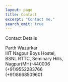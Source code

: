 ```yaml
---
layout: page
title: Contact
excerpt: "Contact me."
search_omit: true
---
```


Contact Details

Parth Wazurkar<br>
IIIT Nagpur Boys Hostel,<br>
BSNL RTTC, Seminary Hills,<br>
Nagpur(MH)-440006<br>
(+91)9552283766<br>
(+91)8668509601
